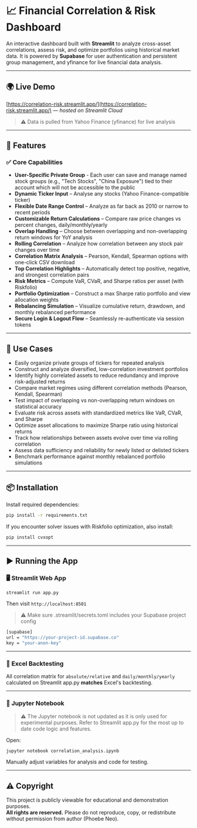 # 📈 Financial Correlation & Risk Dashboard

An interactive dashboard built with **Streamlit** to analyze cross-asset correlations, assess risk, and optimize portfolios using historical market data. It is powered by **Supabase** for user authentication and persistent group management, and yfinance for live financial data analysis.

---

## 🌍 Live Demo
[https://correlation-risk.streamlit.app/](https://correlation-risk.streamlit.app/) — *hosted on Streamlit Cloud*
> ⚠️ Data is pulled from Yahoo Finance (yfinance) for live analysis
  
---

## 🚀 Features

### ✅ Core Capabilities

- **User-Specific Private Group** - Each user can save and manage named stock groups (e.g., "Tech Stocks", "China Exposure") tied to their account which will not be accessible to the public
- **Dynamic Ticker Input** – Analyse any stocks (Yahoo Finance-compatible ticker)
- **Flexible Date Range Control** – Analyze as far back as 2010 or narrow to recent periods
- **Customizable Return Calculations** – Compare raw price changes vs percent changes, daily/monthly/yearly
- **Overlap Handling** – Choose between overlapping and non-overlapping return windows for YoY analysis
- **Rolling Correlation** – Analyze how correlation between any stock pair changes over time
- **Correlation Matrix Analysis** – Pearson, Kendall, Spearman options with one-click CSV download
- **Top Correlation Highlights** – Automatically detect top positive, negative, and strongest correlation pairs
- **Risk Metrics** – Compute VaR, CVaR, and Sharpe ratios per asset (with Riskfolio)
- **Portfolio Optimization** – Construct a max Sharpe ratio portfolio and view allocation weights
- **Rebalancing Simulation** – Visualize cumulative return, drawdown, and monthly rebalanced performance
- **Secure Login & Logout Flow** – Seamlessly re-authenticate via session tokens

---

## 🧠 Use Cases

- Easily organize private groups of tickers for repeated analysis
- Construct and analyze diversified, low-correlation investment portfolios
- Identify highly correlated assets to reduce redundancy and improve risk-adjusted returns
- Compare market regimes using different correlation methods (Pearson, Kendall, Spearman)
- Test impact of overlapping vs non-overlapping return windows on statistical accuracy
- Evaluate risk across assets with standardized metrics like VaR, CVaR, and Sharpe
- Optimize asset allocations to maximize Sharpe ratio using historical returns
- Track how relationships between assets evolve over time via rolling correlation
- Assess data sufficiency and reliability for newly listed or delisted tickers
- Benchmark performance against monthly rebalanced portfolio simulations

---

## 📦 Installation

Install required dependencies:

```bash
pip install -r requirements.txt
```

If you encounter solver issues with Riskfolio optimization, also install:

```bash
pip install cvxopt
```

---

## ▶️ Running the App

### 🖥 Streamlit Web App

```bash
streamlit run app.py
```

Then visit `http://localhost:8501`
> ⚠️ Make sure .streamlit/secrets.toml includes your Supabase project config
```bash
[supabase]
url = "https://your-project-id.supabase.co"
key = "your-anon-key"
```

---

### 📝 Excel Backtesting
All correlation matrix for `absolute/relative` and `daily/monthly/yearly` calculated on Streamlit app.py **matches** Excel's backtesting.

---

### 📓 Jupyter Notebook

> ⚠️ The Jupyter notebook is not updated as it is only used for experimental purposes. Refer to Streamlit app.py for the most up to date code logic and features.

Open:

```bash
jupyter notebook correlation_analysis.ipynb
```

Manually adjust variables for analysis and code for testing.

---

## ⚠️ Copyright

This project is publicly viewable for educational and demonstration purposes.  
**All rights are reserved.** Please do not reproduce, copy, or redistribute without permission from author (Phoebe Neo).
